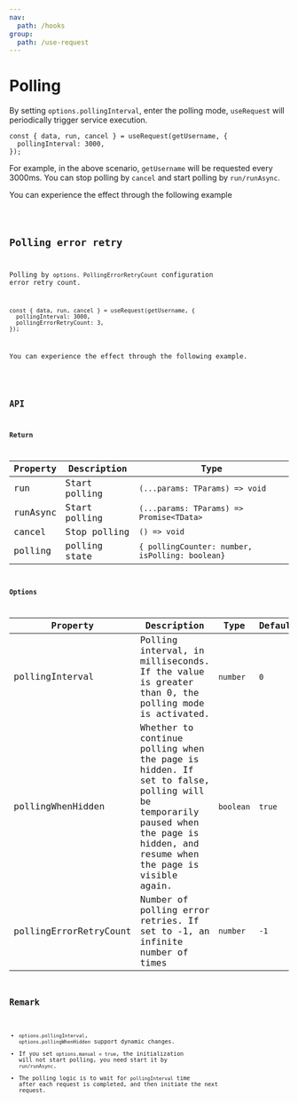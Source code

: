 ```yaml
---
nav:
  path: /hooks
group:
  path: /use-request
---
```


# Polling

By setting `options.pollingInterval`, enter the polling mode, `useRequest` will periodically trigger service execution.

```tsx | pure
const { data, run, cancel } = useRequest(getUsername, {
  pollingInterval: 3000,
});
```

For example, in the above scenario, `getUsername` will be requested every 3000ms. You can stop polling by `cancel` and start polling by `run/runAsync`.

You can experience the effect through the following example

<code src="./demo/polling.tsx" />

## Polling error retry

Polling by `options. PollingErrorRetryCount` configuration error retry count.

```tsx | pure
const { data, run, cancel } = useRequest(getUsername, {
  pollingInterval: 3000,
  pollingErrorRetryCount: 3,
});
```

You can experience the effect through the following example.

<code src="./demo/pollingError.tsx" />

## API

### Return

| Property | Description   | Type                                            |
| -------- | ------------- | ----------------------------------------------- |
| run      | Start polling | `(...params: TParams) => void`                  |
| runAsync | Start polling | `(...params: TParams) => Promise<TData>`        |
| cancel   | Stop polling  | `() => void`                                    |
| polling  | polling state | `{ pollingCounter: number, isPolling: boolean}` |

### Options

| Property               | Description                                                                                                                                                                  | Type      | Default |
| ---------------------- | ---------------------------------------------------------------------------------------------------------------------------------------------------------------------------- | --------- | ------- |
| pollingInterval        | Polling interval, in milliseconds. If the value is greater than 0, the polling mode is activated.                                                                            | `number`  | `0`     |
| pollingWhenHidden      | Whether to continue polling when the page is hidden. If set to false, polling will be temporarily paused when the page is hidden, and resume when the page is visible again. | `boolean` | `true`  |
| pollingErrorRetryCount | Number of polling error retries. If set to -1, an infinite number of times                                                                                                   | `number`  | `-1`    |

## Remark

- `options.pollingInterval`, `options.pollingWhenHidden` support dynamic changes.
- If you set `options.manual = true`, the initialization will not start polling, you need start it by `run/runAsync`.
- The polling logic is to wait for `pollingInterval` time after each request is completed, and then initiate the next request.
